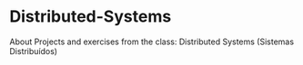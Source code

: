 # Distributed-Systems
About Projects and exercises from the class: Distributed Systems (Sistemas Distribuídos)
